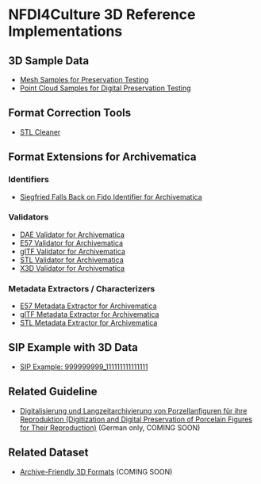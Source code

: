 # NFDI4Culture 3D Reference Implementations

## 3D Sample Data

- [Mesh Samples for Preservation Testing](https://github.com/JoergHeseler/mesh-samples-for-preservation-testing)
- [Point Cloud Samples for Digital Preservation Testing](https://github.com/JoergHeseler/point-cloud-samples-for-preservation-testing)

## Format Correction Tools
- [STL Cleaner](https://github.com/JoergHeseler/stl-cleaner)

## Format Extensions for Archivematica

### Identifiers

- [Siegfried Falls Back on Fido Identifier for Archivematica](https://github.com/JoergHeseler/siegfried-falls-back-on-fido-identifier-for-archivematica)

### Validators

- [DAE Validator for Archivematica](https://github.com/JoergHeseler/dae-validator-for-archivematica)
- [E57 Validator for Archivematica](https://github.com/JoergHeseler/e57-validator-for-archivematica)
- [glTF Validator for Archivematica](https://github.com/JoergHeseler/gltf-validator-for-archivematica)
- [STL Validator for Archivematica](https://github.com/JoergHeseler/stl-validator-for-archivematica)
- [X3D Validator for Archivematica](https://github.com/JoergHeseler/x3d-validator-for-archivematica)

### Metadata Extractors / Characterizers
- [E57 Metadata Extractor for Archivematica](https://github.com/JoergHeseler/e57-metadata-extractor-for-archivematica)
- [glTF Metadata Extractor for Archivematica](https://github.com/JoergHeseler/gltf-metadata-extractor-for-archivematica)
- [STL Metadata Extractor for Archivematica](https://github.com/JoergHeseler/stl-metadata-extractor-for-archivematica)

## SIP Example with 3D Data

- [SIP Example: 999999999_111111111111111](https://github.com/JoergHeseler/sip-example-999999999_111111111111111)

## Related Guideline

-  [Digitalisierung und Langzeitarchivierung von Porzellanfiguren für ihre Reproduktion (Digitization and Digital Preservation of Porcelain Figures for Their Reproduction)](https://doi.org/10.5281/zenodo.15481637) (German only, COMING SOON)

## Related Dataset

-  [Archive-Friendly 3D Formats](https://doi.org/10.5281/zenodo.17376982) (COMING SOON)

